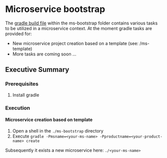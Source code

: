 # Microservice bootstrap

The [gradle build file](ms-bootstrap/build.gradle) within the ms-bootstrap folder contains various tasks to be utilized in a microservice context.
At the moment gradle tasks are provided for:

* New microservice project creation based on a template (see: /ms-template)
* More tasks are coming soon ...

## Executive Summary

### Prerequisites

1. Install gradle

### Execution

#### Microservice creation based on template

1. Open a shell in the ```./ms-bootstrap``` directory
1. Execute ```gradle -Pmsname=<your-ms-name> -Pproductname=<your-product-name> create```

Subsequently it exists a new microservice here: ```./<your-ms-name>```
